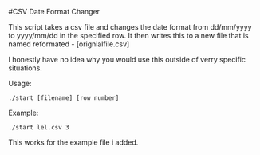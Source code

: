 #CSV Date Format Changer

This script takes a csv file and changes the date format from dd/mm/yyyy to yyyy/mm/dd in the specified row. It then writes this to a new file that is named reformated - [orignialfile.csv] 

I honestly have no idea why you would use this outside of verry specific situations.

Usage:

    ./start [filename] [row number]

Example:

    ./start lel.csv 3

This works for the example file i added.
